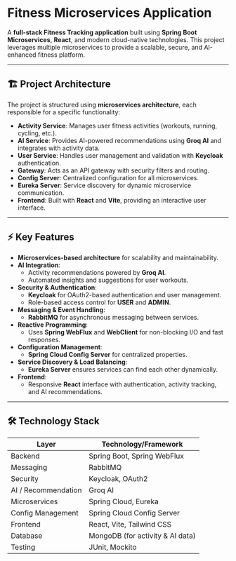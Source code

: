 # Fitness Microservices Application

A **full-stack Fitness Tracking application** built using **Spring Boot Microservices**, **React**, and modern cloud-native technologies. This project leverages multiple microservices to provide a scalable, secure, and AI-enhanced fitness platform.

---

## 🏗 Project Architecture

The project is structured using **microservices architecture**, each responsible for a specific functionality:

- **Activity Service**: Manages user fitness activities (workouts, running, cycling, etc.).
- **AI Service**: Provides AI-powered recommendations using **Groq AI** and integrates with activity data.
- **User Service**: Handles user management and validation with **Keycloak** authentication.
- **Gateway**: Acts as an API gateway with security filters and routing.
- **Config Server**: Centralized configuration for all microservices.
- **Eureka Server**: Service discovery for dynamic microservice communication.
- **Frontend**: Built with **React** and **Vite**, providing an interactive user interface.

---

## ⚡ Key Features

- **Microservices-based architecture** for scalability and maintainability.
- **AI Integration**:
  - Activity recommendations powered by **Groq AI**.
  - Automated insights and suggestions for user workouts.
- **Security & Authentication**:
  - **Keycloak** for OAuth2-based authentication and user management.
  - Role-based access control for **USER** and **ADMIN**.
- **Messaging & Event Handling**:
  - **RabbitMQ** for asynchronous messaging between services.
- **Reactive Programming**:
  - Uses **Spring WebFlux** and **WebClient** for non-blocking I/O and fast responses.
- **Configuration Management**:
  - **Spring Cloud Config Server** for centralized properties.
- **Service Discovery & Load Balancing**:
  - **Eureka Server** ensures services can find each other dynamically.
- **Frontend**:
  - Responsive **React** interface with authentication, activity tracking, and AI recommendations.

---

## 🛠 Technology Stack

| Layer               | Technology/Framework                  |
|--------------------|--------------------------------------|
| Backend            | Spring Boot, Spring WebFlux           |
| Messaging          | RabbitMQ                              |
| Security           | Keycloak, OAuth2                      |
| AI / Recommendation| Groq AI                               |
| Microservices      | Spring Cloud, Eureka                  |
| Config Management  | Spring Cloud Config Server            |
| Frontend           | React, Vite, Tailwind CSS             |
| Database           | MongoDB (for activity & AI data)     |
| Testing            | JUnit, Mockito                        |


